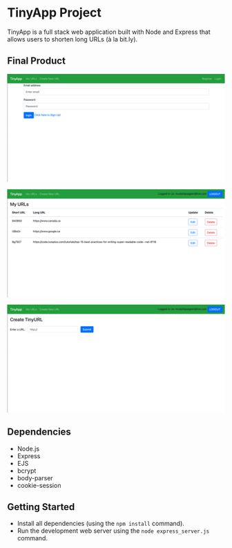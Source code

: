 # TinyApp Project

TinyApp is a full stack web application built with Node and Express that allows users to shorten long URLs (à la bit.ly).

## Final Product

!["screenshot Login page"](https://github.com/MustafaPaigeer/tinyapp/blob/master/docs/login-page.png?raw=true)

!["screenshot of URLs page"](https://github.com/MustafaPaigeer/tinyapp/blob/master/docs/urls-page.png?raw=true)

!["screenshot of new URLs page"](https://github.com/MustafaPaigeer/tinyapp/blob/master/docs/newurl-page.png?raw=true)

## Dependencies

- Node.js
- Express
- EJS
- bcrypt
- body-parser
- cookie-session

## Getting Started

- Install all dependencies (using the `npm install` command).
- Run the development web server using the `node express_server.js` command.